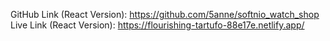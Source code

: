 GitHub Link (React Version): https://github.com/5anne/softnio_watch_shop
Live Link (React Version): https://flourishing-tartufo-88e17e.netlify.app/
